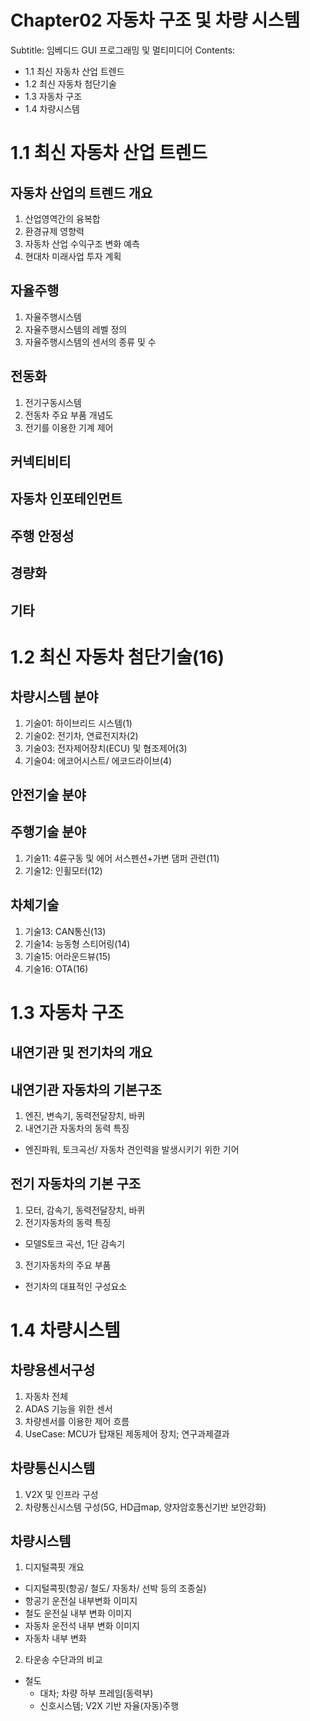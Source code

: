 # Chapter02 자동차 구조 및 차량 시스템
Subtitle: 임베디드 GUI 프로그래밍 및 멀티미디어
Contents:
- 1.1 최신 자동차 산업 트렌드
- 1.2 최신 자동차 첨단기술
- 1.3 자동차 구조
- 1.4 차량시스템

# 1.1 최신 자동차 산업 트렌드

## 자동차 산업의 트렌드 개요
1. 산업영역간의 융복합
2. 환경규제 영향력
3. 자동차 산업 수익구조 변화 예측
4. 현대차 미래사업 투자 계획
## 자율주행
1. 자율주행시스템
2. 자율주행시스템의 레벨 정의
3. 자율주행시스템의 센서의 종류 및 수
## 전동화
1. 전기구동시스템
2. 전동차 주요 부품 개념도
3. 전기를 이용한 기계 제어
## 커넥티비티


## 자동차 인포테인먼트


## 주행 안정성


## 경량화


## 기타

# 1.2 최신 자동차 첨단기술(16)
## 차량시스템 분야
1. 기술01: 하이브리드 시스템(1)
2. 기술02: 전기차, 연료전지차(2)
3. 기술03: 전자제어장치(ECU) 및 협조제어(3)
4. 기술04: 에코어시스트/ 에코드라이브(4)
## 안전기술 분야

   
## 주행기술 분야
1. 기술11: 4륜구동 및 에어 서스펜션+가변 댐퍼 관련(11)
2. 기술12: 인휠모터(12)
## 차체기술
1. 기술13: CAN통신(13)
2. 기술14: 능동형 스티어링(14)
3. 기술15: 어라운드뷰(15)
4. 기술16: OTA(16)

# 1.3 자동차 구조
## 내연기관 및 전기차의 개요

## 내연기관 자동차의 기본구조
1. 엔진, 변속기, 동력전달장치, 바퀴
2. 내연기관 자동차의 동력 특징
- 엔진파워, 토크곡선/ 자동차 견인력을 발생시키기 위한 기어

## 전기 자동차의 기본 구조
1. 모터, 감속기, 동력전달장치, 바퀴
2. 전기자동차의 동력 특징
- 모델S토크 곡선, 1단 감속기
3. 전기자동차의 주요 부품
- 전기차의 대표적인 구성요소

# 1.4 차량시스템

## 차량용센서구성
1. 자동차 전체
2. ADAS 기능을 위한 센서
3. 차량센서를 이용한 제어 흐름
4. UseCase: MCU가 탑재된 제동제어 장치; 연구과제결과

## 차량통신시스템
1. V2X 및 인프라 구성
2. 차량통신시스템 구성(5G, HD급map, 양자암호통신기반 보안강화)

## 차량시스템
1. 디지털콕핏 개요
- 디지털콕핏(항공/ 철도/ 자동차/ 선박 등의 조종실)
- 항공기 운전실 내부변화 이미지
- 철도 운전실 내부 변화 이미지
- 자동차 운전석 내부 변화 이미지
- 자동차 내부 변화
2. 타운송 수단과의 비교
- 철도
  - 대차; 차량 하부 프레임(동력부)
  - 신호시스템; V2X 기반 자율(자동)주행

